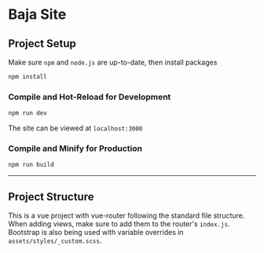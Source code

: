 # Baja Site

## Project Setup

Make sure `npm` and `node.js` are up-to-date, then install packages

```sh
npm install
```

### Compile and Hot-Reload for Development

```sh
npm run dev
```

The site can be viewed at `localhost:3000`

### Compile and Minify for Production

```sh
npm run build
```

---

## Project Structure

This is a vue project with vue-router following the standard file structure. When adding views, make sure to add them to the router's `index.js`. Bootstrap is also being used with variable overrides in `assets/styles/_custom.scss`.
